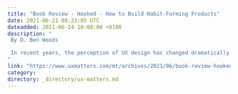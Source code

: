 ```yaml
---
title: "Book Review - Hooked - How to Build Habit-Forming Products"
date: 2021-06-21 08:23:05 UTC
dateadded: 2021-06-24 10:08:00 +0100
description: "
 By D. Ben Woods 

 In recent years, the perception of UX design has changed dramatically. In the profession’s early days, less mature organizations frequently treated UX professionals as another type of graphic designer, as though UX designers were synonymous with Web designers. But, in today’s leading organizations, UX design is a strategic capability that drives innovation and enhances competitiveness. Similarly, the role of UX professionals has shifted beyond creating functional—if not delightful—user experiences by applying usability, information architecture, and design principles. Now, UX professionals are applying more of their understanding of psychology and human behavior to devising design principles in the service of persuasion. Read More 
"
link: "https://www.uxmatters.com/mt/archives/2021/06/book-review-hooked-how-to-build-habit-forming-products.php"
category:
directory: _directory/ux-matters.md
---
```

